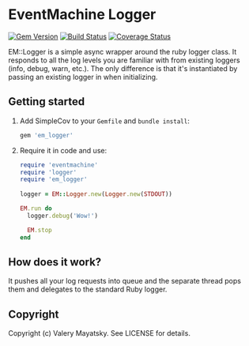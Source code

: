 # EventMachine Logger
[![Gem Version](https://badge.fury.io/rb/em_logger.svg)](https://badge.fury.io/rb/em_logger)
[![Build Status](https://travis-ci.org/Arugin/em_logger.svg?branch=master)](https://travis-ci.org/Arugin/em_logger)
[![Coverage Status](https://coveralls.io/repos/github/Arugin/em_logger/badge.svg?branch=master)](https://coveralls.io/github/Arugin/em_logger?branch=master)

EM::Logger is a simple async wrapper around the ruby logger class. It responds to all the log levels you are familiar with 
from existing loggers (info, debug, warn, etc.). The only difference is that it's instantiated by passing an existing logger in when initializing.

Getting started
---------------
1. Add SimpleCov to your `Gemfile` and `bundle install`:

    ```ruby
    gem 'em_logger'
    ```
    
2. Require it in code and use:    

    ```ruby
    require 'eventmachine'
    require 'logger'
    require 'em_logger'
        
    logger = EM::Logger.new(Logger.new(STDOUT))

    EM.run do
      logger.debug('Wow!')

      EM.stop
    end
    ```
    
## How does it work?

It pushes all your log requests into queue and the separate thread pops them and delegates to the standard Ruby logger.

## Copyright

Copyright (c) Valery Mayatsky. See LICENSE for details.
